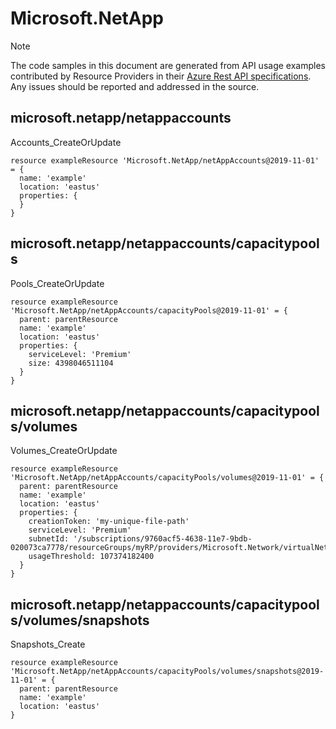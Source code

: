 # Microsoft.NetApp
  
> [!NOTE]
> The code samples in this document are generated from API usage examples contributed by Resource Providers in their [Azure Rest API specifications](https://github.com/Azure/azure-rest-api-specs). Any issues should be reported and addressed in the source.


## microsoft.netapp/netappaccounts

Accounts_CreateOrUpdate
```bicep
resource exampleResource 'Microsoft.NetApp/netAppAccounts@2019-11-01' = {
  name: 'example'
  location: 'eastus'
  properties: {
  }
}
```

## microsoft.netapp/netappaccounts/capacitypools

Pools_CreateOrUpdate
```bicep
resource exampleResource 'Microsoft.NetApp/netAppAccounts/capacityPools@2019-11-01' = {
  parent: parentResource 
  name: 'example'
  location: 'eastus'
  properties: {
    serviceLevel: 'Premium'
    size: 4398046511104
  }
}
```

## microsoft.netapp/netappaccounts/capacitypools/volumes

Volumes_CreateOrUpdate
```bicep
resource exampleResource 'Microsoft.NetApp/netAppAccounts/capacityPools/volumes@2019-11-01' = {
  parent: parentResource 
  name: 'example'
  location: 'eastus'
  properties: {
    creationToken: 'my-unique-file-path'
    serviceLevel: 'Premium'
    subnetId: '/subscriptions/9760acf5-4638-11e7-9bdb-020073ca7778/resourceGroups/myRP/providers/Microsoft.Network/virtualNetworks/testvnet3/subnets/testsubnet3'
    usageThreshold: 107374182400
  }
}
```

## microsoft.netapp/netappaccounts/capacitypools/volumes/snapshots

Snapshots_Create
```bicep
resource exampleResource 'Microsoft.NetApp/netAppAccounts/capacityPools/volumes/snapshots@2019-11-01' = {
  parent: parentResource 
  name: 'example'
  location: 'eastus'
}
```
